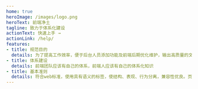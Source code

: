 ```yaml
---
home: true
heroImage: /images/logo.png
heroText: 前端净土
tagline: 致力于体系化建设
actionText: 快速上手 →
actionLink: /help/
features:
- title: 规范目的
  details: 为了提高工作效率，便于后台人员添加功能及前端后期优化维护，输出高质量的文档，在系统建设中，使结构更加清晰，代码简明有序，有一个更好的前端架构
- title: 体系建设
  details: 前端团队应该有自己的体系，前端人应该有自己的体系化知识
- title: 基本准则
  details: 符合web标准，使用具有语义的标签，使结构、表现、行为分离，兼容性优良。页面性能优化，代码简洁、明了、有序，尽可能的合理交互与请求，保证最快的解析速度与体验
---
```

